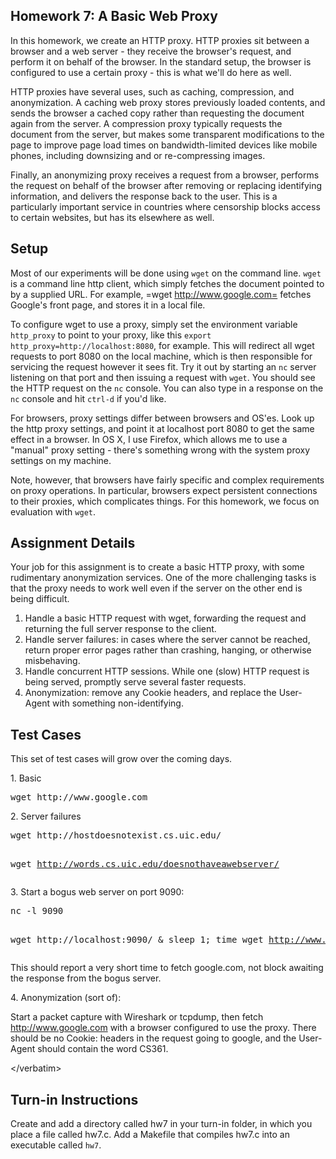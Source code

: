 <div id="patternMainContents"><div class="twikiContentHeader"></div><div class="patternContent"><div class="patternTopic"> <h2><a name="Homework_7_A_Basic_Web_Proxy"></a> Homework 7: A Basic Web Proxy </h2>
<p>
In this homework, we create an HTTP proxy. HTTP proxies sit between a browser and a web server - they receive the browser's request, and perform it on behalf of the browser. In the standard setup, the browser is configured to use a certain proxy - this is what we'll do here as well.
</p><p>
HTTP proxies have several uses, such as caching, compression, and anonymization. A caching web proxy stores previously loaded contents, and sends the browser a cached copy rather than requesting the document again from the server. A compression proxy typically requests the document from the server, but makes some transparent modifications to the page to improve page load times on bandwidth-limited devices like mobile phones, including downsizing and or re-compressing images.
</p><p>
Finally, an anonymizing proxy receives a request from a browser, performs the request on behalf of the browser after removing or replacing identifying information, and delivers the response back to the user. This is a particularly important service in countries where censorship blocks access to certain websites, but has its elsewhere as well.
</p><p>
</p><h2><a name="Setup"></a> Setup </h2>
<p>
Most of our experiments will be done using <code>wget</code> on the command line. <code>wget</code> is a command line http client, which simply fetches the document pointed to by a supplied URL. For example, =wget <a href="http://www.google.com=" target="_top">http://www.google.com=</a> fetches Google's front page, and stores it in a local file.
</p><p>
To configure wget to use a proxy, simply set the environment variable <code>http_proxy</code> to point to your proxy, like this <code>export http_proxy=http://localhost:8080</code>, for example. This will redirect all wget requests to port 8080 on the local machine, which is then responsible for servicing the request however it sees fit. Try it out by starting an <code>nc</code> server listening on that port and then issuing a request with <code>wget</code>. You should see the HTTP request on the <code>nc</code> console. You can also type in a response on the <code>nc</code> console and hit <code>ctrl-d</code> if you'd like.
</p><p>
For browsers, proxy settings differ between browsers and OS'es. Look up the http proxy settings, and point it at localhost port 8080 to get the same effect in a browser. In OS X, I use Firefox, which allows me to use a "manual" proxy setting - there's something wrong with the system proxy settings on my machine.
</p><p>
Note, however, that browsers have fairly specific and complex requirements on proxy operations. In particular, browsers expect persistent connections to their proxies, which complicates things. For this homework, we focus on evaluation with <code>wget</code>.
</p><p>
</p><h2><a name="Assignment_Details"></a> Assignment Details </h2>
<p>
Your job for this assignment is to create a basic HTTP proxy, with some rudimentary anonymization services. One of the more challenging tasks is that the proxy needs to work well even if the server on the other end is being difficult.
</p><p> </p><ol>
<li> Handle a basic HTTP request with wget, forwarding the request and returning the full server response to the client.
</li> <li> Handle server failures: in cases where the server cannot be reached, return proper error pages rather than crashing, hanging, or otherwise misbehaving.
</li> <li> Handle concurrent HTTP sessions. While one (slow) HTTP request is being served, promptly serve several faster requests.
</li> <li> Anonymization: remove any Cookie headers, and replace the User-Agent with something non-identifying.
</li></ol> 
<p>
</p><h2><a name="Test_Cases"></a> Test Cases </h2>
<p>
This set of test cases will grow over the coming days.
</p><p>
1. Basic
</p><p>
</p><pre>wget http://www.google.com
</pre>
<p>
2. Server failures
</p><p>
</p><pre>wget http://hostdoesnotexist.cs.uic.edu/

wget http://words.cs.uic.edu/doesnothaveawebserver/
</pre>
<p>
3. Start a bogus web server on port 9090:
</p><p>
</p><pre>nc -l 9090

wget http://localhost:9090/ &amp;
sleep 1;
time wget http://www.google.com;
</pre>
<p>
This should report a very short time to fetch google.com, not block awaiting the response from the bogus server.
</p><p>
4. Anonymization (sort of):
</p><p>
Start a packet capture with Wireshark or tcpdump, then fetch <a href="http://www.google.com" target="_top">http://www.google.com</a> with a browser configured to use the proxy. There should be no Cookie: headers in the request going to google, and the User-Agent should contain the word CS361.
</p><p>
&lt;/verbatim&gt;
</p><p>
</p><h2><a name="Turn_in_Instructions"></a> Turn-in Instructions </h2>
<p>
Create and add a directory called hw7 in your turn-in folder, in which you place a file called hw7.c. Add a Makefile that compiles hw7.c into an executable called <code>hw7</code>. </p></div><!-- /patternTopic-->
<div class="twikiContentFooter"></div></div><!-- /patternContent-->
<a name="topic-actions"></a><div class="patternTopicActions"><div class="patternTopicAction"><span class="patternActionButtons"></span></div><!--/patternTopicAction--></div><!--/patternTopicActions-->
</div>